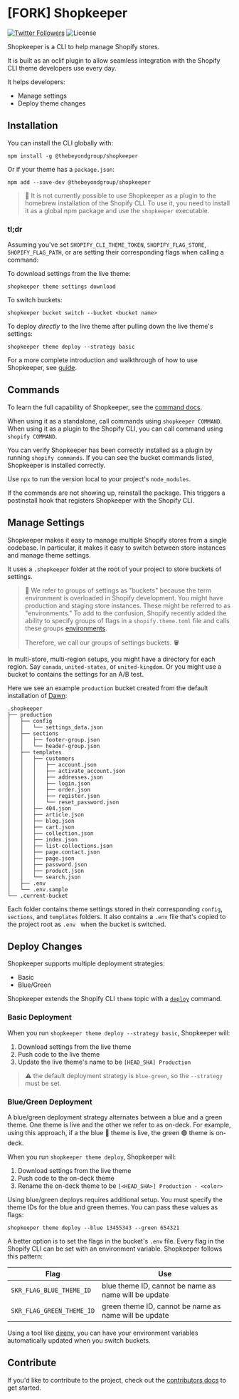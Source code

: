 # [FORK] Shopkeeper
<a href="http://twitter.com/_thebeyondgroup"><img src="https://img.shields.io/twitter/follow/_thebeyondgroup?style=flat-square" alt="Twitter Followers"></a>
<img src="https://img.shields.io/badge/License-MIT-green.svg" alt="License">

Shopkeeper is a CLI to help manage Shopify stores. 

It is built as an oclif plugin to allow seamless integration with the Shopify
CLI theme developers use every day.

It helps developers:
* Manage settings
* Deploy theme changes

## Installation

You can install the CLI globally with:

```sh-session
npm install -g @thebeyondgroup/shopkeeper
```

Or if your theme has a `package.json`:

```sh-session
npm add --save-dev @thebeyondgroup/shopkeeper
```
> :rotating_light: It is not currently possible to use Shopkeeper as a plugin
> to the homebrew installation of the Shopify CLI. To use it, you need to
> install it as a global npm package and use the `shopkeeper` executable.

### tl;dr

Assuming you've set `SHOPIFY_CLI_THEME_TOKEN`, `SHOPIFY_FLAG_STORE`,
`SHOPIFY_FLAG_PATH`, or are setting their corresponding flags when calling a
command:

To download settings from the live theme:
```sh-session
shopkeeper theme settings download
```
To switch buckets:
```sh-session
shopkeeper bucket switch --bucket <bucket name>
```

To deploy _directly_ to the live theme after pulling down the live theme's settings:
```sh-session
shopkeeper theme deploy --strategy basic
```

For a more complete introduction and walkthrough of how to use Shopkeeper, see
[guide](/docs/the_complete_guide.md).

## Commands

To learn the full capability of Shopkeeper, see the [command docs](docs/commands).

When using it as a standalone, call commands using `shopkeeper COMMAND`.
When using it as a plugin to the Shopify CLI, you can call command using `shopify COMMAND`.

You can verify Shopkeeper has been correctly installed as a plugin by running `shopify commands`.
If you can see the bucket commands listed, Shopkeeper is installed correctly.

Use `npx` to run the version local to your project's `node_modules`.

If the commands are not showing up, reinstall the package. This triggers a postinstall hook
that registers Shopkeeper with the Shopify CLI.

## Manage Settings

Shopkeeper makes it easy to manage multiple Shopify stores from a single
codebase. In particular, it makes it easy to switch between store instances and
manage theme settings.

It uses a `.shopkeeper` folder at the root of your project to store buckets of settings.

> :brain: We refer to groups of settings as "buckets" because the term
> environment is overloaded in Shopify development. You might have production
> and staging store instances. These might be referred to as "environments." To
> add to the confusion, Shopify recently added the ability to specify groups of
> flags in a `shopify.theme.toml` file and calls these groups
> [environments](https://shopify.dev/docs/themes/tools/cli/environments).
>
> Therefore, we call our groups of settings buckets. :bucket:

In multi-store, multi-region setups, you might have a directory for
each region. Say `canada`, `united-states`, or `united-kingdom`. Or you might
use a bucket to contains the settings for an A/B test.

Here we see an example `production` bucket created from the default 
installation of [Dawn](https://github.com/shopify/dawn):

```sh-session
.shopkeeper
├── production
│   ├── config
│   │   └── settings_data.json
│   ├── sections
│   │   ├── footer-group.json
│   │   └── header-group.json
│   ├── templates
│   │   ├── customers
│   │   │   ├── account.json
│   │   │   ├── activate_account.json
│   │   │   ├── addresses.json
│   │   │   ├── login.json
│   │   │   ├── order.json
│   │   │   ├── register.json
│   │   │   └── reset_password.json
│   │   ├── 404.json
│   │   ├── article.json
│   │   ├── blog.json
│   │   ├── cart.json
│   │   ├── collection.json
│   │   ├── index.json
│   │   ├── list-collections.json
│   │   ├── page.contact.json
│   │   ├── page.json
│   │   ├── password.json
│   │   ├── product.json
│   │   └── search.json
│   ├── .env
│   └── .env.sample
└── .current-bucket
```

Each folder contains theme settings stored in their corresponding `config`,
`sections`, and `templates` folders. It also contains a `.env` file that's
copied to the project root as `.env ` when the bucket is switched.

## Deploy Changes

Shopkeeper supports multiple deployment strategies:

* Basic
* Blue/Green

Shopkeeper extends the Shopify CLI `theme` topic with a 
[`deploy`](docs/commands/readme.md#shopkeeper-theme-deploy) command.

### Basic Deployment

When you run `shopkeeper theme deploy --strategy basic`, Shopkeeper will:
1. Download settings from the live theme
2. Push code to the live theme
3. Update the live theme's name to be `[HEAD_SHA] Production`

> :warning: the default deployment strategy is `blue-green`, so the `--strategy` must be set.

### Blue/Green Deployment

A blue/green deployment strategy alternates between a blue and a green theme.
One theme is live and the other we refer to as on-deck. For example, using this
approach, if a the blue :large_blue_circle: theme is live, the green
:green_circle: theme is on-deck.

When you run `shopkeeper theme deploy`, Shopkeeper will:

1. Download settings from the live theme
2. Push code to the on-deck theme
3. Rename the on-deck theme to be `[<HEAD_SHA>] Production - <color>`

Using blue/green deploys requires additional setup. You must specify the theme IDs for the blue
and green themes. You can pass these values as flags:

```sh-session
shopkeeper theme deploy --blue 13455343 --green 654321

```

A better option is to set the flags in the bucket's `.env` file. Every flag in
the Shopify CLI can be set with an environment variable. Shopkeeper follows
this pattern:

| Flag                  | Use                                   |
| ---------------------- | ------------------------------------- |
| `SKR_FLAG_BLUE_THEME_ID`| blue theme ID, cannot be name as name will be update   |
| `SKR_FLAG_GREEN_THEME_ID`| green theme ID, cannot be name as name will be update   |

Using a tool like [direnv](https://direnv.net), you can have your environment variables automatically
updated when you switch buckets.

## Contribute
If you'd like to contribute to the project, check out the [contributors docs](docs/contribute.md) to get started.
